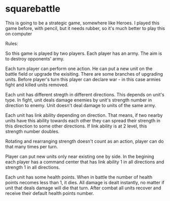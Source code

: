# squarebattle

This is going to be a strategic game, somewhere like Heroes.
I played this game before, with pencil, but it needs rubber, so it's much better to play this on computer

Rules:

So this game is played by two players. Each player has an army. The aim is to destroy opponents' army.

Each turn player can perform one action. He can put a new unit on the battle field or upgrade the exisiting. There are some branches of upgrading units.
Before player's turn this player can declare war - in this case armies fight and killed units removed.

Each unit has different stregth in different directions. This depends on unit's type. In fight, unit deals damage enemies by unit's strength number in direction to enemy. Unit doesn't deal damage to units of the same army.

Each unit has link ability depending on direction. That means, if two nearby units have this ability towards each other they can spread their strength in this direction to some other directions. If link ability is at 2 level, this strength number doubles.

Rotating and rearranging strength doesn't count as an action, player can do that many times per turn.

Player can put new units only near existing one by side. In the begining each player has a command center that has link ability 1 in all directions and strength 1 in all directions.

Each unit has some health points. When in battle the number of health points necomes less than 1, it dies. All damage is dealt instantly, no matter if unit that deals damage will die that turn. After combat all units recover and receive their default health points number.